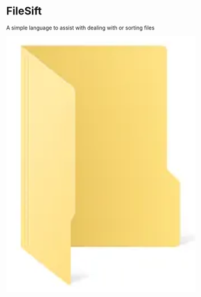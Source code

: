 # FileSift

A simple language to assist with dealing with or sorting files

![Screenshot](docs/assets/Screenshot%202025-05-03%20160247.png)
